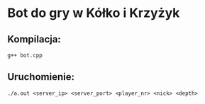 # Bot do gry w Kółko i Krzyżyk

## Kompilacja:
`g++ bot.cpp`

## Uruchomienie:
`./a.out <server_ip> <server_port> <player_nr> <nick> <depth>`